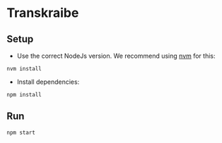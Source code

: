 # Transkraibe

## Setup

- Use the correct NodeJs version. We recommend using [nvm](https://github.com/nvm-sh/nvm/blob/master/README.md) for this:

```
nvm install
```

- Install dependencies:

```
npm install
```

## Run

```
npm start
```
